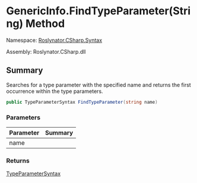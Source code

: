 # GenericInfo\.FindTypeParameter\(String\) Method

Namespace: [Roslynator.CSharp.Syntax](../../README.md)

Assembly: Roslynator\.CSharp\.dll

## Summary

Searches for a type parameter with the specified name and returns the first occurrence within the type parameters\.

```csharp
public TypeParameterSyntax FindTypeParameter(string name)
```

### Parameters

| Parameter | Summary |
| --------- | ------- |
| name | |

### Returns

[TypeParameterSyntax](https://docs.microsoft.com/en-us/dotnet/api/microsoft.codeanalysis.csharp.syntax.typeparametersyntax)




